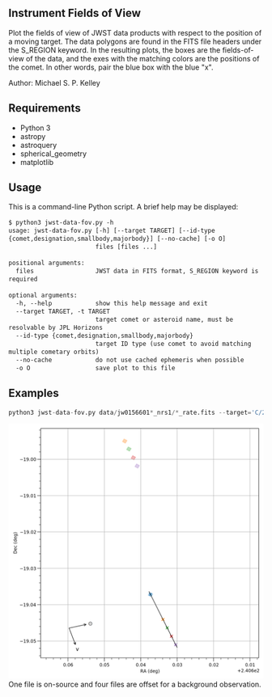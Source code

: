 ## Instrument Fields of View

Plot the fields of view of JWST data products with respect to the position of a moving target.  The data polygons are found in the FITS file headers under the S_REGION keyword.  In the resulting plots, the boxes are the fields-of-view of the data, and the exes with the matching colors are the positions of the comet.  In other words, pair the blue box with the blue "x".

Author: Michael S. P. Kelley

## Requirements
* Python 3
* astropy
* astroquery
* spherical_geometry
* matplotlib

## Usage
This is a command-line Python script.  A brief help may be displayed:

```
$ python3 jwst-data-fov.py -h
usage: jwst-data-fov.py [-h] [--target TARGET] [--id-type {comet,designation,smallbody,majorbody}] [--no-cache] [-o O]
                        files [files ...]

positional arguments:
  files                 JWST data in FITS format, S_REGION keyword is required

optional arguments:
  -h, --help            show this help message and exit
  --target TARGET, -t TARGET
                        target comet or asteroid name, must be resolvable by JPL Horizons
  --id-type {comet,designation,smallbody,majorbody}
                        target ID type (use comet to avoid matching multiple cometary orbits)
  --no-cache            do not use cached ephemeris when possible
  -o O                  save plot to this file
```

## Examples

```python
python3 jwst-data-fov.py data/jw0156601*_nrs1/*_rate.fits --target='C/2017 K2' -o c2017k2-nirspec-20220821-fov.png
```
![example jwst-data-fov output showing comet C/2017 K2 and NIRSpec observations](c2017k2-nirspec-20220821-fov.png)
One file is on-source and four files are offset for a background observation.